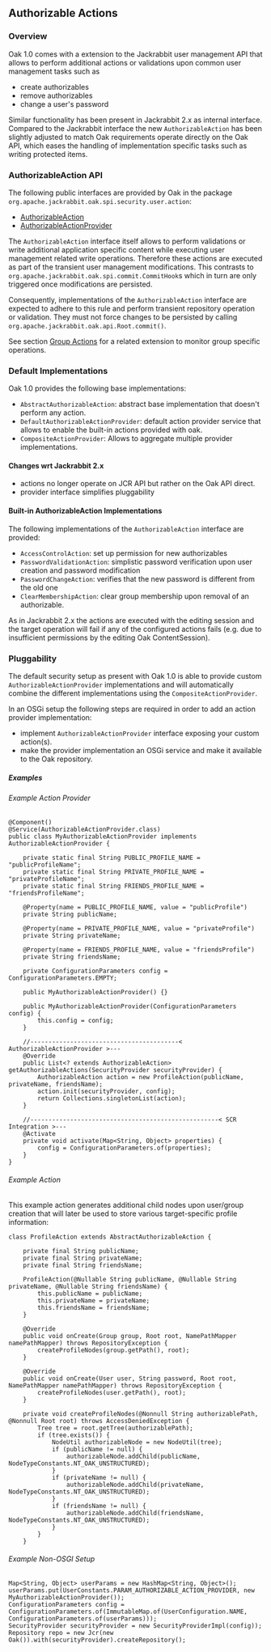 <!--
   Licensed to the Apache Software Foundation (ASF) under one or more
   contributor license agreements.  See the NOTICE file distributed with
   this work for additional information regarding copyright ownership.
   The ASF licenses this file to You under the Apache License, Version 2.0
   (the "License"); you may not use this file except in compliance with
   the License.  You may obtain a copy of the License at

       http://www.apache.org/licenses/LICENSE-2.0

   Unless required by applicable law or agreed to in writing, software
   distributed under the License is distributed on an "AS IS" BASIS,
   WITHOUT WARRANTIES OR CONDITIONS OF ANY KIND, either express or implied.
   See the License for the specific language governing permissions and
   limitations under the License.
  -->

Authorizable Actions
--------------------------------------------------------------------------------

### Overview

Oak 1.0 comes with a extension to the Jackrabbit user management API that allows
to perform additional actions or validations upon common user management tasks
such as

- create authorizables
- remove authorizables
- change a user's password

Similar functionality has been present in Jackrabbit 2.x as internal interface.
Compared to the Jackrabbit interface the new `AuthorizableAction` has been slightly
adjusted to match Oak requirements operate directly on the Oak API, which eases
the handling of implementation specific tasks such as writing protected items.

### AuthorizableAction API

The following public interfaces are provided by Oak in the package `org.apache.jackrabbit.oak.spi.security.user.action`:

- [AuthorizableAction]
- [AuthorizableActionProvider]

The `AuthorizableAction` interface itself allows to perform validations or write
additional application specific content while executing user management related
write operations. Therefore these actions are executed as part of the transient 
user management modifications. This contrasts to `org.apache.jackrabbit.oak.spi.commit.CommitHook`s
which in turn are only triggered once modifications are persisted.

Consequently, implementations of the `AuthorizableAction` interface are expected 
to adhere to this rule and perform transient repository operation or validation.
They must not force changes to be persisted by calling `org.apache.jackrabbit.oak.api.Root.commit()`.

See section [Group Actions](groupaction.html) for a related extension to
monitor group specific operations.

### Default Implementations

Oak 1.0 provides the following base implementations:

- `AbstractAuthorizableAction`: abstract base implementation that doesn't perform any action.
- `DefaultAuthorizableActionProvider`: default action provider service that allows to enable the built-in actions provided with oak.
- `CompositeActionProvider`: Allows to aggregate multiple provider implementations.

#### Changes wrt Jackrabbit 2.x

- actions no longer operate on JCR API but rather on the Oak API direct.
- provider interface simplifies pluggability

#### Built-in AuthorizableAction Implementations

The following implementations of the `AuthorizableAction` interface are provided:

* `AccessControlAction`: set up permission for new authorizables
* `PasswordValidationAction`: simplistic password verification upon user creation and password modification
* `PasswordChangeAction`: verifies that the new password is different from the old one
* `ClearMembershipAction`: clear group membership upon removal of an authorizable.

As in Jackrabbit 2.x the actions are executed with the editing session and the
target operation will fail if any of the configured actions fails (e.g. due to
insufficient permissions by the editing Oak ContentSession).

### Pluggability

The default security setup as present with Oak 1.0 is able to provide custom
`AuthorizableActionProvider` implementations and will automatically combine the
different implementations using the `CompositeActionProvider`.

In an OSGi setup the following steps are required in order to add an action provider
implementation:

- implement `AuthorizableActionProvider` interface exposing your custom action(s).
- make the provider implementation an OSGi service and make it available to the Oak repository.

##### Examples

###### Example Action Provider

    @Component()
    @Service(AuthorizableActionProvider.class)
    public class MyAuthorizableActionProvider implements AuthorizableActionProvider {

        private static final String PUBLIC_PROFILE_NAME = "publicProfileName";
        private static final String PRIVATE_PROFILE_NAME = "privateProfileName";
        private static final String FRIENDS_PROFILE_NAME = "friendsProfileName";

        @Property(name = PUBLIC_PROFILE_NAME, value = "publicProfile")
        private String publicName;

        @Property(name = PRIVATE_PROFILE_NAME, value = "privateProfile")
        private String privateName;

        @Property(name = FRIENDS_PROFILE_NAME, value = "friendsProfile")
        private String friendsName;

        private ConfigurationParameters config = ConfigurationParameters.EMPTY;

        public MyAuthorizableActionProvider() {}

        public MyAuthorizableActionProvider(ConfigurationParameters config) {
            this.config = config;
        }

        //-----------------------------------------< AuthorizableActionProvider >---
        @Override
        public List<? extends AuthorizableAction> getAuthorizableActions(SecurityProvider securityProvider) {
            AuthorizableAction action = new ProfileAction(publicName, privateName, friendsName);
            action.init(securityProvider, config);
            return Collections.singletonList(action);
        }

        //----------------------------------------------------< SCR Integration >---
        @Activate
        private void activate(Map<String, Object> properties) {
            config = ConfigurationParameters.of(properties);
        }
    }

###### Example Action

This example action generates additional child nodes upon user/group creation
that will later be used to store various target-specific profile information:

    class ProfileAction extends AbstractAuthorizableAction {

        private final String publicName;
        private final String privateName;
        private final String friendsName;

        ProfileAction(@Nullable String publicName, @Nullable String privateName, @Nullable String friendsName) {
            this.publicName = publicName;
            this.privateName = privateName;
            this.friendsName = friendsName;
        }

        @Override
        public void onCreate(Group group, Root root, NamePathMapper namePathMapper) throws RepositoryException {
            createProfileNodes(group.getPath(), root);
        }

        @Override
        public void onCreate(User user, String password, Root root, NamePathMapper namePathMapper) throws RepositoryException {
            createProfileNodes(user.getPath(), root);
        }

        private void createProfileNodes(@Nonnull String authorizablePath, @Nonnull Root root) throws AccessDeniedException {
            Tree tree = root.getTree(authorizablePath);
            if (tree.exists()) {
                NodeUtil authorizableNode = new NodeUtil(tree);
                if (publicName != null) {
                    authorizableNode.addChild(publicName, NodeTypeConstants.NT_OAK_UNSTRUCTURED);
                }
                if (privateName != null) {
                    authorizableNode.addChild(privateName, NodeTypeConstants.NT_OAK_UNSTRUCTURED);
                }
                if (friendsName != null) {
                    authorizableNode.addChild(friendsName, NodeTypeConstants.NT_OAK_UNSTRUCTURED);
                }
            }
        }

###### Example Non-OSGI Setup

    Map<String, Object> userParams = new HashMap<String, Object>();
    userParams.put(UserConstants.PARAM_AUTHORIZABLE_ACTION_PROVIDER, new MyAuthorizableActionProvider());
    ConfigurationParameters config =  ConfigurationParameters.of(ImmutableMap.of(UserConfiguration.NAME, ConfigurationParameters.of(userParams)));
    SecurityProvider securityProvider = new SecurityProviderImpl(config));
    Repository repo = new Jcr(new Oak()).with(securityProvider).createRepository();


<!-- hidden references -->
[AuthorizableAction]: /oak/docs/apidocs/org/apache/jackrabbit/oak/spi/security/user/action/AuthorizableAction.html
[AuthorizableActionProvider]: /oak/docs/apidocs/org/apache/jackrabbit/oak/spi/security/user/action/AuthorizableActionProvider.html
